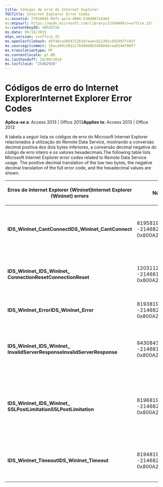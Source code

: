 ```yaml
---
title: Códigos de erro do Internet Explorer
TOCTitle: Internet Explorer Error Codes
ms:assetid: 776580d5-05fc-aa7a-d066-530d887a2a64
ms:mtpsurl: https://msdn.microsoft.com/library/JJ249489(v=office.15)
ms:contentKeyID: 48545726
ms.date: 09/18/2015
mtps_version: v=office.15
ms.openlocfilehash: d5f4dca3854712b16faa4cd11305cd55497fc03f
ms.sourcegitcommit: 19aca09c5812cfb98b68b5d4604dcaa814479df7
ms.translationtype: MT
ms.contentlocale: pt-BR
ms.lasthandoff: 10/09/2018
ms.locfileid: "25462938"
---
```

# <a name="internet-explorer-error-codes"></a><span data-ttu-id="43298-102">Códigos de erro do Internet Explorer</span><span class="sxs-lookup"><span data-stu-id="43298-102">Internet Explorer Error Codes</span></span>


<span data-ttu-id="43298-103">**Aplica-se a**: Access 2013 | Office 2013</span><span class="sxs-lookup"><span data-stu-id="43298-103">**Applies to**: Access 2013 | Office 2013</span></span>

<span data-ttu-id="43298-p101">A tabela a seguir lista os códigos de erro do Microsoft Internet Explorer relacionados à utilização do Remote Data Service, mostrando a conversão decimal positiva dos dois bytes inferiores, a conversão decimal negativa do código de erro inteiro e os valores hexadecimais.</span><span class="sxs-lookup"><span data-stu-id="43298-p101">The following table lists Microsoft Internet Explorer error codes related to Remote Data Service usage. The positive decimal translation of the low two bytes, the negative decimal translation of the full error code, and the hexadecimal values are shown.</span></span>

<table>
<colgroup>
<col style="width: 33%" />
<col style="width: 33%" />
<col style="width: 33%" />
</colgroup>
<thead>
<tr class="header">
<th><p><span data-ttu-id="43298-106">Erros do Internet Explorer (Wininet)</span><span class="sxs-lookup"><span data-stu-id="43298-106">Internet Explorer (Wininet) errors</span></span></p></th>
<th><p><span data-ttu-id="43298-107">Número</span><span class="sxs-lookup"><span data-stu-id="43298-107">Number</span></span></p></th>
<th><p><span data-ttu-id="43298-108">Descrição</span><span class="sxs-lookup"><span data-stu-id="43298-108">Description</span></span></p></th>
</tr>
</thead>
<tbody>
<tr class="odd">
<td><p><span data-ttu-id="43298-109"><strong>IDS_WinInet_CantConnect</strong></span><span class="sxs-lookup"><span data-stu-id="43298-109"><strong>IDS_WinInet_CantConnect</strong></span></span></p></td>
<td><p><span data-ttu-id="43298-110">8195</span><span class="sxs-lookup"><span data-stu-id="43298-110">8195</span></span><br />
<span data-ttu-id="43298-111">-2146820093</span><span class="sxs-lookup"><span data-stu-id="43298-111">-2146820093</span></span><br />
<span data-ttu-id="43298-112">0x800A2003</span><span class="sxs-lookup"><span data-stu-id="43298-112">0x800A2003</span></span></p></td>
<td><p><span data-ttu-id="43298-113">Erro do cliente de Internet: não é possível conectar-se ao servidor.</span><span class="sxs-lookup"><span data-stu-id="43298-113">Internet Client Error: Cannot Connect to Server.</span></span></p></td>
</tr>
<tr class="even">
<td><p><span data-ttu-id="43298-114"><strong>IDS_WinInet_</span><span class="sxs-lookup"><span data-stu-id="43298-114"><strong>IDS_WinInet_</span></span><br />
<span data-ttu-id="43298-115">ConnectionReset</strong></span><span class="sxs-lookup"><span data-stu-id="43298-115">ConnectionReset</strong></span></span></p></td>
<td><p><span data-ttu-id="43298-116">12031</span><span class="sxs-lookup"><span data-stu-id="43298-116">12031</span></span><br />
<span data-ttu-id="43298-117">-2146816257</span><span class="sxs-lookup"><span data-stu-id="43298-117">-2146816257</span></span><br />
<span data-ttu-id="43298-118">0x800A2EFF</span><span class="sxs-lookup"><span data-stu-id="43298-118">0x800A2EFF</span></span></p></td>
<td><p><span data-ttu-id="43298-119">Erro do cliente de Internet: conexão redefinida.</span><span class="sxs-lookup"><span data-stu-id="43298-119">Internet Client Error: Connection Reset.</span></span></p></td>
</tr>
<tr class="odd">
<td><p><span data-ttu-id="43298-120"><strong>IDS_WinInet_Error</strong></span><span class="sxs-lookup"><span data-stu-id="43298-120"><strong>IDS_WinInet_Error</strong></span></span></p></td>
<td><p><span data-ttu-id="43298-121">8193</span><span class="sxs-lookup"><span data-stu-id="43298-121">8193</span></span><br />
<span data-ttu-id="43298-122">-2146820095</span><span class="sxs-lookup"><span data-stu-id="43298-122">-2146820095</span></span><br />
<span data-ttu-id="43298-123">0x800A2001</span><span class="sxs-lookup"><span data-stu-id="43298-123">0x800A2001</span></span></p></td>
<td><p><span data-ttu-id="43298-124">Erro do cliente de Internet.</span><span class="sxs-lookup"><span data-stu-id="43298-124">Internet Client Error.</span></span></p></td>
</tr>
<tr class="even">
<td><p><span data-ttu-id="43298-125"><strong>IDS_WinInet_</span><span class="sxs-lookup"><span data-stu-id="43298-125"><strong>IDS_WinInet_</span></span><br />
<span data-ttu-id="43298-126">InvalidServerResponse</strong></span><span class="sxs-lookup"><span data-stu-id="43298-126">InvalidServerResponse</strong></span></span></p></td>
<td><p><span data-ttu-id="43298-127">8430</span><span class="sxs-lookup"><span data-stu-id="43298-127">8430</span></span><br />
<span data-ttu-id="43298-128">-2146819858</span><span class="sxs-lookup"><span data-stu-id="43298-128">-2146819858</span></span><br />
<span data-ttu-id="43298-129">0x800A20EE</span><span class="sxs-lookup"><span data-stu-id="43298-129">0x800A20EE</span></span></p></td>
<td><p><span data-ttu-id="43298-130">Erro do cliente de Internet: resposta inválida do servidor.</span><span class="sxs-lookup"><span data-stu-id="43298-130">Internet Client Error: Invalid Server Response.</span></span></p></td>
</tr>
<tr class="odd">
<td><p><span data-ttu-id="43298-131"><strong>IDS_WinInet_</span><span class="sxs-lookup"><span data-stu-id="43298-131"><strong>IDS_WinInet_</span></span><br />
<span data-ttu-id="43298-132">SSLPostLimitation</strong></span><span class="sxs-lookup"><span data-stu-id="43298-132">SSLPostLimitation</strong></span></span></p></td>
<td><p><span data-ttu-id="43298-133">8196</span><span class="sxs-lookup"><span data-stu-id="43298-133">8196</span></span><br />
<span data-ttu-id="43298-134">-2146820092</span><span class="sxs-lookup"><span data-stu-id="43298-134">-2146820092</span></span><br />
<span data-ttu-id="43298-135">0x800A2004</span><span class="sxs-lookup"><span data-stu-id="43298-135">0x800A2004</span></span></p></td>
<td><p><span data-ttu-id="43298-136">Erro do cliente de Internet: erro SSL (possivelmente limitação de 32 K para carregamento de dados).</span><span class="sxs-lookup"><span data-stu-id="43298-136">Internet Client Error: SSL Error (possibly 32K data upload limitation).</span></span></p></td>
</tr>
<tr class="even">
<td><p><span data-ttu-id="43298-137"><strong>IDS_WinInet_Timeout</strong></span><span class="sxs-lookup"><span data-stu-id="43298-137"><strong>IDS_WinInet_Timeout</strong></span></span></p></td>
<td><p><span data-ttu-id="43298-138">8194</span><span class="sxs-lookup"><span data-stu-id="43298-138">8194</span></span><br />
<span data-ttu-id="43298-139">-2146820094</span><span class="sxs-lookup"><span data-stu-id="43298-139">-2146820094</span></span><br />
<span data-ttu-id="43298-140">0x800A2002</span><span class="sxs-lookup"><span data-stu-id="43298-140">0x800A2002</span></span></p></td>
<td><p><span data-ttu-id="43298-141">Erro do cliente de Internet: tempo limite de solicitação</span><span class="sxs-lookup"><span data-stu-id="43298-141">Internet Client Error: Request Timeout.</span></span></p></td>
</tr>
</tbody>
</table>

